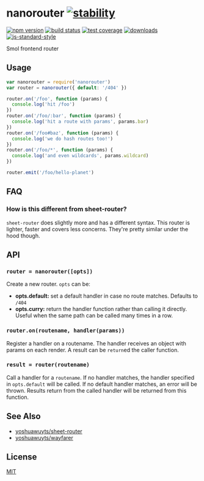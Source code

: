 # nanorouter [![stability][0]][1]
[![npm version][2]][3] [![build status][4]][5] [![test coverage][6]][7]
[![downloads][8]][9] [![js-standard-style][10]][11]

Smol frontend router

## Usage
```js
var nanorouter = require('nanorouter')
var router = nanorouter({ default: '/404' })

router.on('/foo', function (params) {
  console.log('hit /foo')
})
router.on('/foo/:bar', function (params) {
  console.log('hit a route with params', params.bar)
})
router.on('/foo#baz', function (params) {
  console.log('we do hash routes too!')
})
router.on('/foo/*', function (params) {
  console.log('and even wildcards', params.wildcard)
})

router.emit('/foo/hello-planet')
```

## FAQ
### How is this different from sheet-router?
`sheet-router` does slightly more and has a different syntax. This router is
lighter, faster and covers less concerns. They're pretty similar under the hood
though.

## API
### `router = nanorouter([opts])`
Create a new router. `opts` can be:
- __opts.default:__ set a default handler in case no route matches. Defaults to
  `/404`
- __opts.curry:__ return the handler function rather than calling it directly.
  Useful when the same path can be called many times in a row.

### `router.on(routename, handler(params))`
Register a handler on a routename. The handler receives an object with params
on each render. A result can be `return`ed the caller function.

### `result = router(routename)`
Call a handler for a `routename`. If no handler matches, the handler specified
in `opts.default` will be called. If no default handler matches, an error
will be thrown. Results return from the called handler will be returned from
this function.

## See Also
- [yoshuawuyts/sheet-router](https://github.com/yoshuawuyts/sheet-router)
- [yoshuawuyts/wayfarer](https://github.com/yoshuawuyts/wayfarer)

## License
[MIT](https://tldrlegal.com/license/mit-license)

[0]: https://img.shields.io/badge/stability-experimental-orange.svg?style=flat-square
[1]: https://nodejs.org/api/documentation.html#documentation_stability_index
[2]: https://img.shields.io/npm/v/nanorouter.svg?style=flat-square
[3]: https://npmjs.org/package/nanorouter
[4]: https://img.shields.io/travis/yoshuawuyts/nanorouter/master.svg?style=flat-square
[5]: https://travis-ci.org/yoshuawuyts/nanorouter
[6]: https://img.shields.io/codecov/c/github/yoshuawuyts/nanorouter/master.svg?style=flat-square
[7]: https://codecov.io/github/yoshuawuyts/nanorouter
[8]: http://img.shields.io/npm/dm/nanorouter.svg?style=flat-square
[9]: https://npmjs.org/package/nanorouter
[10]: https://img.shields.io/badge/code%20style-standard-brightgreen.svg?style=flat-square
[11]: https://github.com/feross/standard
